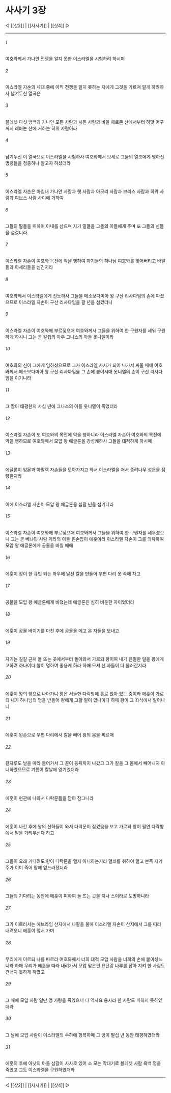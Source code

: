 # 사사기 3장

◁ [[삿2]] | [[사사기]] | [[삿4]] ▷
***

###### 1
여호와께서 가나안 전쟁을 알지 못한 이스라엘을 시험하려 하시며

###### 2
이스라엘 자손의 세대 중에 아직 전쟁을 알지 못하는 자에게 그것을 가르쳐 알게 하려하사 남겨두신 열국은

###### 3
블레셋 다섯 방백과 가나안 모든 사람과 시돈 사람과 바알 헤르몬 산에서부터 하맛 어구까지 레바논 산에 거하는 히위 사람이라

###### 4
남겨두신 이 열국으로 이스라엘을 시험하사 여호와께서 모세로 그들의 열조에게 명하신 명령들을 청종하나 알고자 하셨더라

###### 5
이스라엘 자손은 마침내 가나안 사람과 헷 사람과 아모리 사람과 브리스 사람과 히위 사람과 여브스 사람 사이에 거하여

###### 6
그들의 딸들을 취하여 아내를 삼으며 자기 딸들을 그들의 아들에게 주며 또 그들의 신들을 섬겼더라

###### 7
이스라엘 자손이 여호와 목전에 악을 행하여 자기들의 하나님 여호와를 잊어버리고 바알들과 아세라들을 섬긴지라

###### 8
여호와께서 이스라엘에게 진노하사 그들을 메소보다미아 왕 구산 리사다임의 손에 파셨으므로 이스라엘 자손이 구산 리사다임을 팔 년을 섬겼더니

###### 9
이스라엘 자손이 여호와께 부르짖으매 여호와께서 그들을 위하여 한 구원자를 세워 구원하게 하시니 그는 곧 갈렙의 아우 그나스의 아들 옷니엘이라

###### 10
여호와의 신이 그에게 임하셨으므로 그가 이스라엘 사사가 되어 나가서 싸울 때에 여호와께서 메소보다미아 왕 구산 리사다임을 그 손에 붙이시매 옷니엘의 손이 구산 리사다임을 이기니라

###### 11
그 땅이 태평한지 사십 년에 그나스의 아들 옷니엘이 죽었더라

###### 12
이스라엘 자손이 또 여호와의 목전에 악을 행하니라 이스라엘 자손이 여호와의 목전에 악을 행하므로 여호와께서 모압 왕 에글론을 강성케하사 그들을 대적하게 하시매

###### 13
에글론이 암몬과 아말렉 자손들을 모아가지고 와서 이스라엘을 쳐서 종려나무 성읍을 점령한지라

###### 14
이에 이스라엘 자손이 모압 왕 에글론을 십팔 년을 섬기니라

###### 15
이스라엘 자손이 여호와께 부르짖으매 여호와께서 그들을 위하여 한 구원자를 세우셨으니 그는 곧 베냐민 사람 게라의 아들 왼손잡이 에훗이라 이스라엘 자손이 그를 의탁하여 모압 왕 에글론에게 공물을 바칠 때에

###### 16
에훗이 장이 한 규빗 되는 좌우에 날선 칼을 만들어 우편 다리 옷 속에 차고

###### 17
공물을 모압 왕 에글론에게 바쳤는데 에글론은 심히 비둔한 자이었더라

###### 18
에훗이 공물 바치기를 마친 후에 공물을 메고 온 자들을 보내고

###### 19
자기는 길갈 근처 돌 뜨는 곳에서부터 돌아와서 가로되 왕이여 내가 은밀한 일을 왕에게 고하려 하나이다 왕이 명하여 종용케 하라 하매 모셔 선 자들이 다 물러간지라

###### 20
에훗이 왕의 앞으로 나아가니 왕은 서늘한 다락방에 홀로 앉아 있는 중이라 에훗이 가로되 내가 하나님의 명을 받들어 왕에게 고할 일이 있나이다 하매 왕이 그 좌석에서 일어나니

###### 21
에훗이 왼손으로 우편 다리에서 칼을 빼어 왕의 몸을 찌르매

###### 22
칼자루도 날을 따라 들어가서 그 끝이 등뒤까지 나갔고 그가 칼을 그 몸에서 빼어내지 아니하였으므로 기름이 칼날에 엉기었더라

###### 23
에훗이 현관에 나와서 다락문들을 닫아 잠그니라

###### 24
에훗이 나간 후에 왕의 신하들이 와서 다락문이 잠겼음을 보고 가로되 왕이 필연 다락방에서 발을 가리우신다 하고

###### 25
그들이 오래 기다려도 왕이 다락문을 열지 아니하는지라 열쇠를 취하여 열고 본즉 자기 주가 이미 죽어 땅에 엎드러졌더라

###### 26
그들의 기다리는 동안에 에훗이 피하여 돌 뜨는 곳을 지나 스이라로 도망하니라

###### 27
그가 이르러서는 에브라임 산지에서 나팔을 불매 이스라엘 자손이 산지에서 그를 따라 내려오니 에훗이 앞서 가며

###### 28
무리에게 이르되 나를 따르라 여호와께서 너희 대적 모압 사람을 너희의 손에 붙이셨느니라 하매 무리가 에훗을 따라 내려가서 모압 맞은편 요단강 나루를 잡아 지켜 한 사람도 건너지 못하게 하였고

###### 29
그 때에 모압 사람 일만 명 가량을 죽였으니 다 역사요 용사라 한 사람도 피하지 못하였더라

###### 30
그 날에 모압 사람이 이스라엘의 수하에 항복하매 그 땅이 팔십 년 동안 태평하였더라

###### 31
에훗의 후에 아낫의 아들 삼갈이 사사로 있어 소 모는 막대기로 블레셋 사람 육백 명을 죽였고 그도 이스라엘을 구원하였더라

***
◁ [[삿2]] | [[사사기]] | [[삿4]] ▷